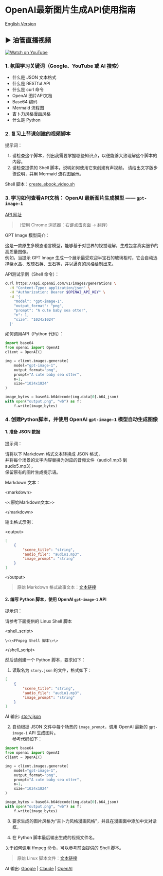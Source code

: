 # OpenAI最新图片生成API使用指南

[English Version](README.md)

## ▶️ 油管直播视频

[![Watch on YouTube](https://img.youtube.com/vi/3F5D09KyjFE/mqdefault.jpg)](https://youtu.be/3F5D09KyjFE)

### 1. 氛围学习关键词（Google、YouTube 或 AI 搜索）

- 什么是 JSON 文本格式
- 什么是 RESTful API
- 什么是 curl 命令
- OpenAI 图片API文档
- Base64 编码
- Mermaid 流程图
- 吉卜力风格漫画风格
- 什么是 Python

### 2. 复习上节课创建的视频脚本

提示词：

1. 请检查这个脚本，列出我需要掌握哪些知识点，以便能够大致理解这个脚本的内容。
2. 请检查提供的 Shell 脚本，说明如何使用它来创建有声视频。 请给出文字版步骤说明，并用 Mermaid 流程图展示。

Shell 脚本：[create_ebook_video.sh](../02-linux-ffmpeg/ai_output_zh_CN/create_ebook_video.sh)

### 3. 学习如何查看API文档： OpenAI 最新图片生成模型 —— `gpt-image-1`

[API 网址](https://platform.openai.com/docs/api-reference/images/create)

> （使用 Chrome 浏览器：右键点击页面 -> 翻译）

GPT Image 模型简介：  

这是一款原生多模态语言模型，能够基于对世界的视觉理解，生成包含真实细节的高质量图像。  
例如，当提示 GPT Image 生成一个展示最受欢迎半宝石的玻璃柜时，它会自动选择紫水晶、玫瑰石英、玉石等，并以逼真的风格绘制出来。

API测试示例（Shell 命令）：

```bash
curl https://api.openai.com/v1/images/generations \
  -H "Content-Type: application/json" \
  -H "Authorization: Bearer $OPENAI_API_KEY" \
  -d '{
    "model": "gpt-image-1",
    "output_format": "png",
    "prompt": "A cute baby sea otter",
    "n": 1,
    "size": "1024x1024"
  }'
```

如何调用API（Python 代码）：

```python
import base64
from openai import OpenAI
client = OpenAI()

img = client.images.generate(
    model="gpt-image-1",
    output_format="png",
    prompt="A cute baby sea otter",
    n=1,
    size="1024x1024"
)

image_bytes = base64.b64decode(img.data[0].b64_json)
with open("output.png", "wb") as f:
    f.write(image_bytes)
```

### 4. 创建Python脚本，并使用 OpenAI `gpt-image-1` 模型自动生成图像

#### 1. 准备 JSON 数据

提示词：

请将以下 Markdown 格式文本转换成 JSON 格式，  
并将每个场景的文字内容替换为对应的音频文件（audio1.mp3 到 audio5.mp3），  
保留原有的图片生成提示语。

Markdown 文本：

\<markdown\>

  \<\<原始Markdown文本\>\>

\</markdown\>

输出格式示例：

\<output\>
```json
[
    {
        "scene_title": "string",
        "audio_file": "audio1.mp3",
        "image_prompt": "string"
    }
]
```
\</output\>

> 原始 Markdown 格式故事文本：[文本链接](../02-linux-ffmpeg/ai_output_zh_CN/claude/3.md)

#### 2. 编写 Python 脚本，使用 OpenAI `gpt-image-1` API

提示词：

请参考下面提供的 Linux Shell 脚本

\<shell_script\>

    \<\<FFmpeg Shell 脚本\>\>

\</shell_script\>

然后请创建一个 Python 脚本，要求如下：

1. 读取名为 `story.json` 的文件，格式如下：

```json
[
    {
        "scene_title": "string",
        "audio_file": "audio1.mp3",
        "image_prompt": "string"
    }
]
```

AI 输出: [story.json](./ai_output_zh_CN/story.json)

2. 自动根据 JSON 文件中每个场景的 `image_prompt`，调用 OpenAI 最新的 `gpt-image-1` API 生成图片。  
参考代码如下：

```python
import base64
from openai import OpenAI
client = OpenAI()

img = client.images.generate(
    model="gpt-image-1",
    output_format="png",
    prompt="A cute baby sea otter",
    n=1,
    size="1024x1024"
)

image_bytes = base64.b64decode(img.data[0].b64_json)
with open("output.png", "wb") as f:
    f.write(image_bytes)
```

3. 要求生成的图片风格为“吉卜力风格漫画风格”，并且在漫画面中添加中文对话框。

4. 在 Python 脚本最后输出生成的视频文件名。  

关于如何调用 ffmpeg 命令，可以参考前面提供的 Shell 脚本。

> 原始 Linux 脚本文件：[文本链接](../02-linux-ffmpeg/ai_output_zh_CN/create_ebook_video.sh)

AI 输出: [Google](ai_output_zh_CN/gemini/4.2.md) | [Claude](ai_output_zh_CN/claude/4.2.md) | [OpenAI](ai_output_zh_CN/chatgpt/4.2.md)